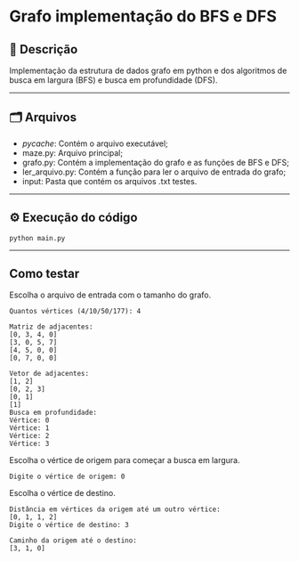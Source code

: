 # Grafo implementação do BFS e DFS

## 📄 Descrição
Implementação da estrutura de dados grafo em python e dos algoritmos de busca em largura (BFS) e busca em profundidade (DFS).

---

## 🗂️ Arquivos
- _pycache_: Contém o arquivo executável;
- maze.py: Arquivo principal;
- grafo.py: Contém a implementação do grafo e as funções de BFS e DFS;
- ler_arquivo.py: Contém a função para ler o arquivo de entrada do grafo;
- input: Pasta que contém os arquivos .txt testes.

---

## ⚙️ Execução do código

```
python main.py
```
---

## Como testar

Escolha o arquivo de entrada com o tamanho do grafo.
```
Quantos vértices (4/10/50/177): 4
```
```
Matriz de adjacentes:
[0, 3, 4, 0]
[3, 0, 5, 7]
[4, 5, 0, 0]
[0, 7, 0, 0]

Vetor de adjacentes:
[1, 2]
[0, 2, 3]
[0, 1]
[1]
Busca em profundidade:
Vértice: 0
Vértice: 1
Vértice: 2
Vértice: 3
```

Escolha o vértice de origem para começar a busca em largura.
```
Digite o vértice de origem: 0
```
Escolha o vértice de destino.
```
Distância em vértices da origem até um outro vértice:
[0, 1, 1, 2]
Digite o vértice de destino: 3
```
```
Caminho da origem até o destino:
[3, 1, 0]
```
